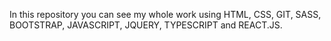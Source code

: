 In this repository you can see my whole work using HTML, CSS, GIT, SASS, BOOTSTRAP, JAVASCRIPT, JQUERY, TYPESCRIPT and REACT.JS.
